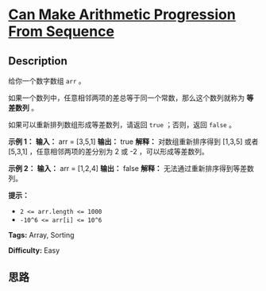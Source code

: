 # [Can Make Arithmetic Progression From Sequence][title]

## Description

给你一个数字数组 `arr` 。

如果一个数列中，任意相邻两项的差总等于同一个常数，那么这个数列就称为 **等差数列** 。

如果可以重新排列数组形成等差数列，请返回 `true` ；否则，返回 `false` 。



**示例 1：**
            **输入：** arr = [3,5,1]    **输出：** true    **解释：** 对数组重新排序得到 [1,3,5] 或者 [5,3,1] ，任意相邻两项的差分别为 2 或 -2 ，可以形成等差数列。    

**示例 2：**
            **输入：** arr = [1,2,4]    **输出：** false    **解释：** 无法通过重新排序得到等差数列。    



**提示：**

  * `2 <= arr.length <= 1000`
  * `-10^6 <= arr[i] <= 10^6`


**Tags:** Array, Sorting

**Difficulty:** Easy

## 思路

[title]: https://leetcode-cn.com/problems/can-make-arithmetic-progression-from-sequence
